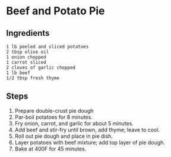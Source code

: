 # Beef and Potato Pie #

## Ingredients ##
```
1 lb peeled and sliced potatoes 
2 tbsp olive oil
1 onion chopped
1 carrot sliced
2 cloves of garlic chopped
1 lb beef
1/2 tbsp fresh thyme
```

## Steps ##
1. Prepare double-crust pie dough
2. Par-boil potatoes for 8 minutes.
3. Fry onion, carrot, and garlic for about 5 minutes.
4. Add beef and stir-fry until brown, add thyme; leave to cool.
5. Roll out pie dough and place in pie dish.
6. Layer potatoes with beef mixture; add top layer of pie dough.
7. Bake at 400F for 45 minutes.
